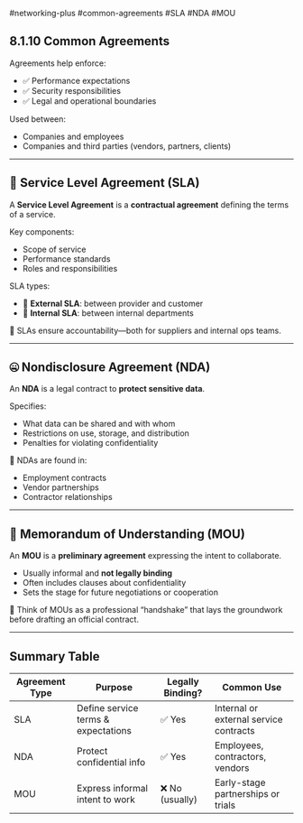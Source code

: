 #networking-plus #common-agreements #SLA #NDA #MOU 

## 8.1.10 Common Agreements

Agreements help enforce:
- ✅ Performance expectations
- ✅ Security responsibilities
- ✅ Legal and operational boundaries

Used between:
- Companies and employees
- Companies and third parties (vendors, partners, clients)

---

## 📄 Service Level Agreement (SLA)

A **Service Level Agreement** is a **contractual agreement** defining the terms of a service.

Key components:
- Scope of service
- Performance standards
- Roles and responsibilities

SLA types:
- 🔹 **External SLA**: between provider and customer
- 🔹 **Internal SLA**: between internal departments

🎯 SLAs ensure accountability—both for suppliers and internal ops teams.

---

## 🤐 Nondisclosure Agreement (NDA)

An **NDA** is a legal contract to **protect sensitive data**.

Specifies:
- What data can be shared and with whom
- Restrictions on use, storage, and distribution
- Penalties for violating confidentiality

🧱 NDAs are found in:
- Employment contracts
- Vendor partnerships
- Contractor relationships

---

## 🤝 Memorandum of Understanding (MOU)

An **MOU** is a **preliminary agreement** expressing the intent to collaborate.

- Usually informal and **not legally binding**
- Often includes clauses about confidentiality
- Sets the stage for future negotiations or cooperation

🧠 Think of MOUs as a professional “handshake” that lays the groundwork before drafting an official contract.

---

## Summary Table

| Agreement Type | Purpose                            | Legally Binding? | Common Use                            |
|----------------|------------------------------------|------------------|----------------------------------------|
| SLA            | Define service terms & expectations| ✅ Yes            | Internal or external service contracts |
| NDA            | Protect confidential info          | ✅ Yes            | Employees, contractors, vendors        |
| MOU            | Express informal intent to work    | ❌ No (usually)   | Early-stage partnerships or trials     |

